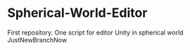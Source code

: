 # Spherical-World-Editor
First repository. One script for editor Unity in spherical world
JustNewBranchNow
